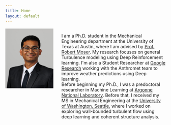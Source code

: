 ```yaml
---
title: Home
layout: default
---
```


<div id="twosided">
<div id="left" style="float: left; max-width: 30%;border: 10px"> 
    <img src="images/sk_headshot.jpg" />
</div>
<div id="right" style="float: right; width: 65%; vertical-align: middle;">
<p>

I am a Ph.D. student in the Mechanical Engineering department at the University of Texas at Austin, where I am advised by <a href="https://oden.utexas.edu/people/directory/Robert-Moser/" target="blank">Prof. Robert Moser</a>. My research focuses on general Turbulence modeling using Deep Reinforcement learning. I'm also a Student Researcher at <a href="https://research.google/" target="blank">Google Research</a> working with the Anthromet team to improve weather predictions using Deep learning. 
<br>
Before beginning my Ph.D., I was a predoctoral researcher in Machine Learning at
<a href="https://www.anl.gov/" target="blank">Argonne National Laboratory</a>. Before that, I received my MS in Mechanical Engineering at the 
<a href="[https://www.anl.gov/](http://www.washington.edu/)" target="blank">University of Washington, Seattle</a>, where I worked on exploring wall-bounded turbulent flow using deep learning and coherent structure analysis. 
</p>
</div>
</div>
<div id="clearer" style="clear: both"> </div>

<br>




